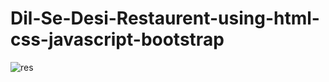 # Dil-Se-Desi-Restaurent-using-html-css-javascript-bootstrap
![res](https://github.com/user-attachments/assets/ea68e2de-48a3-4aa6-a159-2c2b906af4f5)

